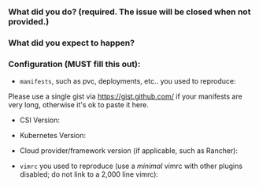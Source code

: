 ### What did you do? (required. The issue will be **closed** when not provided.)


### What did you expect to happen?


### Configuration (**MUST** fill this out):

* `manifests`, such as pvc, deployments, etc.. you used to reproduce:

Please use a single gist via https://gist.github.com/ if your manifests are
very long, otherwise it's ok to paste it here.

* CSI Version:

* Kubernetes Version:

* Cloud provider/framework version (if applicable, such as Rancher):

* `vimrc` you used to reproduce (use a *minimal* vimrc with other plugins disabled; do not link to a 2,000 line vimrc):


